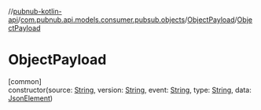 //[pubnub-kotlin-api](../../../index.md)/[com.pubnub.api.models.consumer.pubsub.objects](../index.md)/[ObjectPayload](index.md)/[ObjectPayload](-object-payload.md)

# ObjectPayload

[common]\
constructor(source: [String](https://kotlinlang.org/api/core/kotlin-stdlib/kotlin/-string/index.html), version: [String](https://kotlinlang.org/api/core/kotlin-stdlib/kotlin/-string/index.html), event: [String](https://kotlinlang.org/api/core/kotlin-stdlib/kotlin/-string/index.html), type: [String](https://kotlinlang.org/api/core/kotlin-stdlib/kotlin/-string/index.html), data: [JsonElement](../../../../../pubnub-kotlin/pubnub-kotlin-core-api/pubnub-kotlin-core-api/com.pubnub.api/-json-element/index.md))
